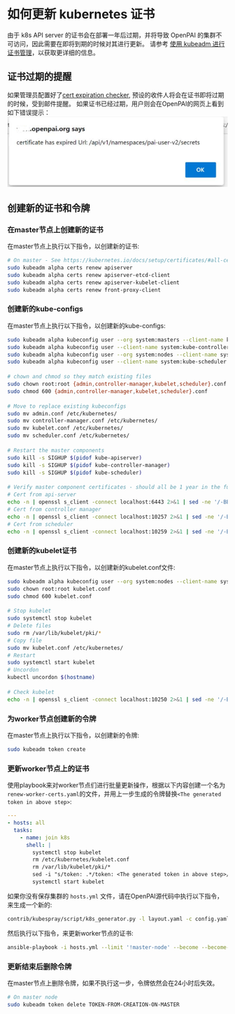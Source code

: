 # 如何更新 kubernetes 证书

由于 k8s API server 的证书会在部署一年后过期，并将导致 OpenPAI 的集群不可访问，因此需要在即将到期的时候对其进行更新。
请参考 [使用 kubeadm 进行证书管理](https://kubernetes.io/zh/docs/tasks/administer-cluster/kubeadm/kubeadm-certs/)，以获取更详细的信息。

## 证书过期的提醒

如果管理员配置好了[cert expiration checker](./how-to-use-alert-system.md#Cluster-k8s-cert-expiration-checker), 预设的收件人将会在证书即将过期的时候，受到邮件提醒。
如果证书已经过期，用户则会在OpenPAI的网页上看到如下错误提示：
![cert expired](./imgs/cert-expired.png)

## 创建新的证书和令牌

### 在master节点上创建新的证书

在master节点上执行以下指令，以创建新的证书:

```bash
# On master - See https://kubernetes.io/docs/setup/certificates/#all-certificates
sudo kubeadm alpha certs renew apiserver
sudo kubeadm alpha certs renew apiserver-etcd-client
sudo kubeadm alpha certs renew apiserver-kubelet-client
sudo kubeadm alpha certs renew front-proxy-client
```

### 创建新的kube-configs

在master节点上执行以下指令，以创建新的kube-configs:

```bash
sudo kubeadm alpha kubeconfig user --org system:masters --client-name kubernetes-admin  > admin.conf
sudo kubeadm alpha kubeconfig user --client-name system:kube-controller-manager > controller-manager.conf
sudo kubeadm alpha kubeconfig user --org system:nodes --client-name system:node:$(hostname) > kubelet.conf
sudo kubeadm alpha kubeconfig user --client-name system:kube-scheduler > scheduler.conf

# chown and chmod so they match existing files
sudo chown root:root {admin,controller-manager,kubelet,scheduler}.conf
sudo chmod 600 {admin,controller-manager,kubelet,scheduler}.conf

# Move to replace existing kubeconfigs
sudo mv admin.conf /etc/kubernetes/
sudo mv controller-manager.conf /etc/kubernetes/
sudo mv kubelet.conf /etc/kubernetes/
sudo mv scheduler.conf /etc/kubernetes/

# Restart the master components
sudo kill -s SIGHUP $(pidof kube-apiserver)
sudo kill -s SIGHUP $(pidof kube-controller-manager)
sudo kill -s SIGHUP $(pidof kube-scheduler)

# Verify master component certificates - should all be 1 year in the future
# Cert from api-server
echo -n | openssl s_client -connect localhost:6443 2>&1 | sed -ne '/-BEGIN CERTIFICATE-/,/-END CERTIFICATE-/p' | openssl x509 -text -noout | grep Not
# Cert from controller manager
echo -n | openssl s_client -connect localhost:10257 2>&1 | sed -ne '/-BEGIN CERTIFICATE-/,/-END CERTIFICATE-/p' | openssl x509 -text -noout | grep Not
# Cert from scheduler
echo -n | openssl s_client -connect localhost:10259 2>&1 | sed -ne '/-BEGIN CERTIFICATE-/,/-END CERTIFICATE-/p' | openssl x509 -text -noout | grep Not
```

### 创建新的kubelet证书

在master节点上执行以下指令，以创建新的kubelet.conf文件:

```bash
sudo kubeadm alpha kubeconfig user --org system:nodes --client-name system:node:$(hostname) > kubelet.conf
sudo chown root:root kubelet.conf
sudo chmod 600 kubelet.conf

# Stop kubelet
sudo systemctl stop kubelet
# Delete files
sudo rm /var/lib/kubelet/pki/*
# Copy file
sudo mv kubelet.conf /etc/kubernetes/
# Restart
sudo systemctl start kubelet
# Uncordon
kubectl uncordon $(hostname)

# Check kubelet
echo -n | openssl s_client -connect localhost:10250 2>&1 | sed -ne '/-BEGIN CERTIFICATE-/,/-END CERTIFICATE-/p' | openssl x509 -text -noout | grep Not
```

### 为worker节点创建新的令牌

在master节点上执行以下指令，以创建新的令牌:

```bash
sudo kubeadm token create
```

### 更新worker节点上的证书

使用playbook来对worker节点们进行批量更新操作，根据以下内容创建一个名为`renew-worker-certs.yaml`的文件，并用上一步生成的令牌替换`<The generated token in above step>`:

```yaml
---
- hosts: all
  tasks:
    - name: join k8s
      shell: |
        systemctl stop kubelet
        rm /etc/kubernetes/kubelet.conf
        rm /var/lib/kubelet/pki/*
        sed -i "s/token: .*/token: <The generated token in above step>/" /etc/kubernetes/bootstrap-kubelet.conf
        systemctl start kubelet
```

如果你没有保存集群的 `hosts.yml` 文件，请在OpenPAI源代码中执行以下指令，来生成一个新的:

```bash
contrib/kubespray/script/k8s_generator.py -l layout.yaml -c config.yaml -o <output_folder>
```

然后执行以下指令，来更新worker节点的证书:

```bash
ansible-playbook -i hosts.yml --limit '!master-node' --become --become-user root renew-worker-cert.yaml
```

### 更新结束后删除令牌

在master节点上删除令牌，如果不执行这一步，令牌依然会在24小时后失效。

```bash
# On master node
sudo kubeadm token delete TOKEN-FROM-CREATION-ON-MASTER
```
